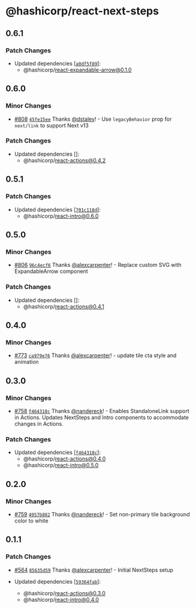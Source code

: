 # @hashicorp/react-next-steps

## 0.6.1

### Patch Changes

- Updated dependencies [[`a0df5f89`](https://github.com/hashicorp/react-components/commit/a0df5f899ac43033032bbe0559f53b6897ae0ca1)]:
  - @hashicorp/react-expandable-arrow@0.1.0

## 0.6.0

### Minor Changes

- [#808](https://github.com/hashicorp/react-components/pull/808) [`45fe15ee`](https://github.com/hashicorp/react-components/commit/45fe15eec86e09d324624b0398e81edd92b3af37) Thanks [@dstaley](https://github.com/dstaley)! - Use `legacyBehavior` prop for `next/link` to support Next v13

### Patch Changes

- Updated dependencies []:
  - @hashicorp/react-actions@0.4.2

## 0.5.1

### Patch Changes

- Updated dependencies [[`701c118d`](https://github.com/hashicorp/react-components/commit/701c118d62ccfb12d4ba52fb3692d17be737b2a3)]:
  - @hashicorp/react-intro@0.6.0

## 0.5.0

### Minor Changes

- [#806](https://github.com/hashicorp/react-components/pull/806) [`96c4ecf6`](https://github.com/hashicorp/react-components/commit/96c4ecf6c82d3cc947c0c41faea499ce808180ab) Thanks [@alexcarpenter](https://github.com/alexcarpenter)! - Replace custom SVG with ExpandableArrow component

### Patch Changes

- Updated dependencies []:
  - @hashicorp/react-actions@0.4.1

## 0.4.0

### Minor Changes

- [#773](https://github.com/hashicorp/react-components/pull/773) [`ca979e76`](https://github.com/hashicorp/react-components/commit/ca979e7656ea78ceb33c284752e90fb5940a86bc) Thanks [@alexcarpenter](https://github.com/alexcarpenter)! - update tile cta style and animation

## 0.3.0

### Minor Changes

- [#758](https://github.com/hashicorp/react-components/pull/758) [`f464318c`](https://github.com/hashicorp/react-components/commit/f464318c0b7b71e39d810f028743ef2512599a99) Thanks [@nandereck](https://github.com/nandereck)! - Enables StandaloneLink support in Actions. Updates NextSteps and Intro components to accommodate changes in Actions.

### Patch Changes

- Updated dependencies [[`f464318c`](https://github.com/hashicorp/react-components/commit/f464318c0b7b71e39d810f028743ef2512599a99)]:
  - @hashicorp/react-actions@0.4.0
  - @hashicorp/react-intro@0.5.0

## 0.2.0

### Minor Changes

- [#759](https://github.com/hashicorp/react-components/pull/759) [`4957b882`](https://github.com/hashicorp/react-components/commit/4957b882d2a6321d3a9921507c7dff4b700e1198) Thanks [@nandereck](https://github.com/nandereck)! - Set non-primary tile background color to white

## 0.1.1

### Patch Changes

- [#564](https://github.com/hashicorp/react-components/pull/564) [`85635d59`](https://github.com/hashicorp/react-components/commit/85635d596d592111baea052930d1dc18b60c8352) Thanks [@alexcarpenter](https://github.com/alexcarpenter)! - Initial NextSteps setup

- Updated dependencies [[`59364fab`](https://github.com/hashicorp/react-components/commit/59364fab445c9da855b7b97fdc84bc64fa4837c7)]:
  - @hashicorp/react-actions@0.3.0
  - @hashicorp/react-intro@0.4.0
